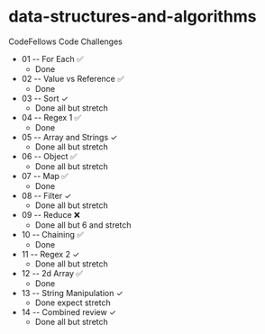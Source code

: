 # data-structures-and-algorithms
CodeFellows Code Challenges

- 01 -- For Each ✅
	- Done
- 02 -- Value vs Reference ✅
	- Done
- 03 -- Sort ✓
	- Done all but stretch
- 04 -- Regex 1 ✅
	- Done
- 05 -- Array and Strings ✓
	- Done all but stretch
- 06 -- Object ✅
	- Done all but stretch
- 07 -- Map ✅
	- Done
- 08 -- Filter ✓
	- Done all but stretch
- 09 -- Reduce :x:
	- Done all but 6 and stretch
- 10 -- Chaining ✅
	- Done
- 11 -- Regex 2 ✓
	- Done all but stretch
- 12 -- 2d Array ✅
	- Done
- 13 -- String Manipulation ✓
	- Done expect stretch
- 14 -- Combined review ✓
	- Done all but stretch
